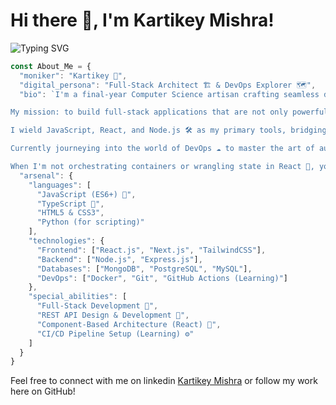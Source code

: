 # Hi there 👋, I'm Kartikey Mishra!

![Typing SVG](https://readme-typing-svg.demolab.com?font=Fira+Code&weight=600&size=24&pause=1000&color=0AEFF7&width=435&lines=I'm+a+MERN+Stack+Developer+and+DevOps+;+Cloud+Technologies.)

```js
const About_Me = {
  "moniker": "Kartikey 🚀",
  "digital_persona": "Full-Stack Architect 🏗️ & DevOps Explorer 🗺️",
  "bio": `I'm a final-year Computer Science artisan crafting seamless digital experiences, from pixel-perfect interfaces to robust backend APIs.

My mission: to build full-stack applications that are not only powerful ✅ but also a joy to use 🤩.

I wield JavaScript, React, and Node.js 🛠️ as my primary tools, bridging the gap between an idea and a deployed reality.

Currently journeying into the world of DevOps ☁️ to master the art of automation and deployment.

When I'm not orchestrating containers or wrangling state in React 🤔, you'll find me debugging... or getting coffee to debug again ☕.`,
  "arsenal": {
    "languages": [
      "JavaScript (ES6+) 💛",
      "TypeScript 🔷",
      "HTML5 & CSS3",
      "Python (for scripting)"
    ],
    "technologies": {
      "Frontend": ["React.js", "Next.js", "TailwindCSS"],
      "Backend": ["Node.js", "Express.js"],
      "Databases": ["MongoDB", "PostgreSQL", "MySQL"],
      "DevOps": ["Docker", "Git", "GitHub Actions (Learning)"]
    },
    "special_abilities": [
      "Full-Stack Development 🔄",
      "REST API Design & Development 🔗",
      "Component-Based Architecture (React) 🧱",
      "CI/CD Pipeline Setup (Learning) ⚙️"
    ]
  }
}
```
Feel free to connect with me on linkedin [Kartikey Mishra](https://www.linkedin.com/in/kartikey-mishra-252877256/) or follow my work here on GitHub!
